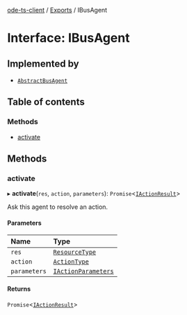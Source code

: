 [ode-ts-client](../README.md) / [Exports](../modules.md) / IBusAgent

# Interface: IBusAgent

## Implemented by

- [`AbstractBusAgent`](../classes/AbstractBusAgent.md)

## Table of contents

### Methods

- [activate](IBusAgent.md#activate)

## Methods

### activate

▸ **activate**(`res`, `action`, `parameters`): `Promise`<[`IActionResult`](IActionResult.md)\>

Ask this agent to resolve an action.

#### Parameters

| Name | Type |
| :------ | :------ |
| `res` | [`ResourceType`](../modules.md#resourcetype) |
| `action` | [`ActionType`](../modules.md#actiontype) |
| `parameters` | [`IActionParameters`](IActionParameters.md) |

#### Returns

`Promise`<[`IActionResult`](IActionResult.md)\>
